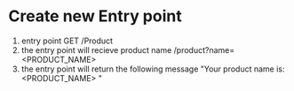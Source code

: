 # Create new Entry point
1. entry point GET /Product
2. the entry point will recieve product name /product?name=<PRODUCT_NAME>
3. the entry point will return the following message "Your product name is: <PRODUCT_NAME> "